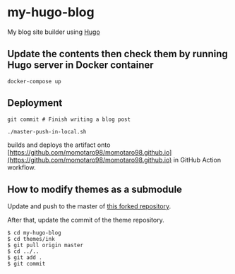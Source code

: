 # my-hugo-blog

My blog site builder using [Hugo](https://gohugo.io)

## Update the contents then check them by running Hugo server in Docker container

```
docker-compose up
```

## Deployment

```
git commit # Finish writing a blog post
```

```
./master-push-in-local.sh
```

builds and deploys the artifact onto [https://github.com/momotaro98/momotaro98.github.io](https://github.com/momotaro98/momotaro98.github.io) in GitHub Action workflow.

## How to modify themes as a submodule

Update and push to the master of [this forked repository](https://github.com/momotaro98/hugo-ink).

After that, update the commit of the theme repository.

```
$ cd my-hugo-blog
$ cd themes/ink
$ git pull origin master
$ cd ../..
$ git add .
$ git commit
```
